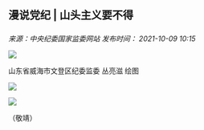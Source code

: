 ## 漫说党纪 | 山头主义要不得

### 

_来源：中央纪委国家监委网站_ _发布时间： 2021-10-09 10:15_

![](https://www.ccdi.gov.cn/hdjln/ywtt/202110/W020211207706074804483.jpg)

山东省威海市文登区纪委监委 丛亮滋 绘图

![](https://www.ccdi.gov.cn/hdjln/ywtt/202110/W020211207706074943858.jpg)

![](https://www.ccdi.gov.cn/hdjln/ywtt/202110/W020211207706075064547.jpg)

（敬靖）